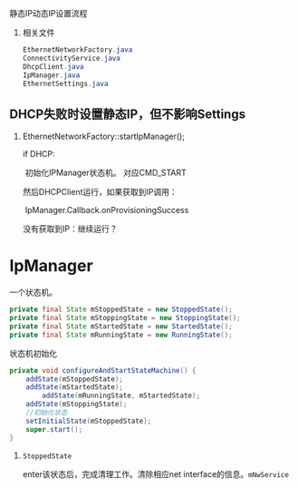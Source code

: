 静态IP动态IP设置流程

1. 相关文件

    ```java
    EthernetNetworkFactory.java
    ConnectivityService.java
    DhcpClient.java
    IpManager.java
    EthernetSettings.java
    ```







## DHCP失败时设置静态IP，但不影响Settings



1. EthernetNetworkFactory::startIpManager();

    if DHCP:

    ​	初始化IPManager状态机。 对应CMD_START

    

    然后DHCPClient运行，如果获取到IP调用：

    ​	IpManager.Callback.onProvisioningSuccess

    没有获取到IP：继续运行？

    

    

    

    

    

    

# IpManager

一个状态机。

```java
private final State mStoppedState = new StoppedState();
private final State mStoppingState = new StoppingState();
private final State mStartedState = new StartedState();
private final State mRunningState = new RunningState();
```



状态机初始化

```java
private void configureAndStartStateMachine() {
	addState(mStoppedState);
	addState(mStartedState);
		addState(mRunningState, mStartedState);
	addState(mStoppingState);
    //初始化状态
	setInitialState(mStoppedState);
	super.start();
}
```

1. `StoppedState`

    enter该状态后，完成清理工作。清除相应net interface的信息。`mNwService`

    

    

    

